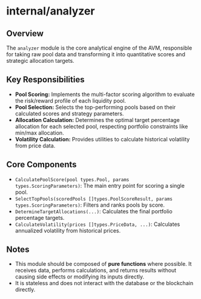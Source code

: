 # internal/analyzer

## Overview

The `analyzer` module is the core analytical engine of the AVM, responsible for taking raw pool data and transforming it into quantitative scores and strategic allocation targets.

## Key Responsibilities

-   **Pool Scoring:** Implements the multi-factor scoring algorithm to evaluate the risk/reward profile of each liquidity pool.
-   **Pool Selection:** Selects the top-performing pools based on their calculated scores and strategy parameters.
-   **Allocation Calculation:** Determines the optimal target percentage allocation for each selected pool, respecting portfolio constraints like min/max allocation.
-   **Volatility Calculation:** Provides utilities to calculate historical volatility from price data.

## Core Components

-   `CalculatePoolScore(pool types.Pool, params types.ScoringParameters)`: The main entry point for scoring a single pool.
-   `SelectTopPools(scoredPools []types.PoolScoreResult, params types.ScoringParameters)`: Filters and ranks pools by score.
-   `DetermineTargetAllocations(...)`: Calculates the final portfolio percentage targets.
-   `CalculateVolatility(prices []types.PriceData, ...)`: Calculates annualized volatility from historical prices.


## Notes

-   This module should be composed of **pure functions** where possible. It receives data, performs calculations, and returns results without causing side effects or modifying its inputs directly.
-   It is stateless and does not interact with the database or the blockchain directly.